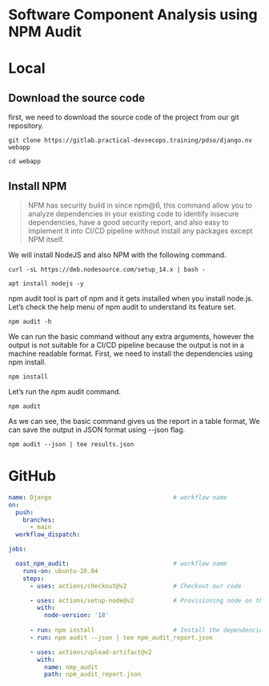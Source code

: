 # Software Component Analysis using NPM Audit
# Local
## Download the source code
first, we need to download the source code of the project from our git repository.
```
git clone https://gitlab.practical-devsecops.training/pdso/django.nv webapp
```
```
cd webapp
```
## Install NPM
> NPM has security build in since npm@6, this command allow you to analyze dependencies in your existing code to identify insecure dependencies, have a good security report, and also easy to implement it into CI/CD pipeline without install any packages except NPM itself.

We will install NodeJS and also NPM with the following command.
```
curl -sL https://deb.nodesource.com/setup_14.x | bash -
```
```
apt install nodejs -y
```
npm audit tool is part of npm and it gets installed when you install node.js. Let’s check the help menu of npm audit to understand its feature set.
```
npm audit -h
```
We can run the basic command without any extra arguments, however the output is not suitable for a CI/CD pipeline because the output is not in a machine readable format.
First, we need to install the dependencies using npm install.
```
npm install
```
Let’s run the npm audit command.
```
npm audit
```
As we can see, the basic command gives us the report in a table format, We can save the output in JSON format using --json flag.
```
npm audit --json | tee results.json
```


# GitHub

```yml
name: Django                                  # workflow name
on:
  push:
    branches:                                
      - main
  workflow_dispatch:

jobs:

  oast_npm_audit:                             # workflow name
    runs-on: ubuntu-20.04
    steps:
      - uses: actions/checkout@v2             # Checkout our code

      - uses: actions/setup-node@v2           # Provisioning node on the server
        with:
          node-version: '18'
      
      - run: npm install                      # Install the dependencies on the server for the scan
      - run: npm audit --json | tee npm_audit_report.json

      - uses: actions/upload-artifact@v2
        with:
          name: nmp_audit
          path: npm_audit_report.json
```












